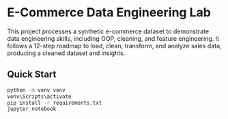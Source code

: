 # E-Commerce Data Engineering Lab

This project processes a synthetic e-commerce dataset to demonstrate data engineering skills, including OOP, cleaning, and feature engineering. It follows a 12-step roadmap to load, clean, transform, and analyze sales data, producing a cleaned dataset and insights.

## Quick Start
```bash
python -m venv venv
venv\Scripts\activate
pip install -r requirements.txt
jupyter notebook
